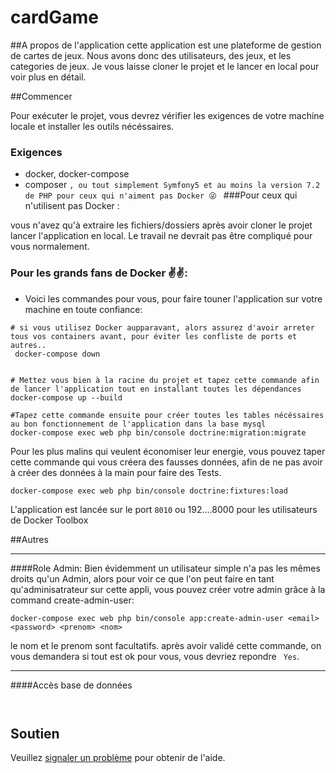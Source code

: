 # cardGame

##A propos de l'application
cette application est une plateforme de gestion de cartes de jeux. Nous avons donc des utilisateurs,
des jeux, et les categories de jeux. Je vous laisse cloner le projet et le lancer en local pour voir plus en détail.

##Commencer

Pour exécuter le projet, vous devrez vérifier les exigences de votre machine locale et installer les outils nécéssaires.

### Exigences
- docker, docker-compose
- composer
``, ou tout simplement Symfony5 et au moins la version 7.2 de PHP pour ceux qui n'aiment pas Docker 😜
``
###Pour ceux qui n'utilisent pas Docker :

vous n'avez qu'à extraire les fichiers/dossiers après avoir cloner le projet lancer l'application en local. Le travail ne devrait
pas être compliqué pour vous normalement.


### Pour les grands fans de Docker ✌✌:

- Voici les commandes pour vous, pour faire touner l'application sur votre machine en toute confiance:

```
# si vous utilisez Docker aupparavant, alors assurez d'avoir arreter tous vos containers avant, pour éviter les confliste de ports et autres.. 
 docker-compose down


# Mettez vous bien à la racine du projet et tapez cette commande afin de lancer l'application tout en installant toutes les dépendances
docker-compose up --build

#Tapez cette commande ensuite pour créer toutes les tables nécéssaires au bon fonctionnement de l'application dans la base mysql
docker-compose exec web php bin/console doctrine:migration:migrate
```
Pour les plus malins qui veulent économiser leur energie, vous pouvez taper cette commande qui vous créera des fausses données, afin de ne pas avoir à créer des données à la main pour faire des Tests.
```
docker-compose exec web php bin/console doctrine:fixtures:load
```
L'application est lancée sur le port ```8010``` ou 192....8000 pour les utilisateurs de Docker Toolbox

##Autres
**  **
####Role Admin:
Bien évidemment un utilisateur simple n'a pas les mêmes droits qu'un Admin, alors pour voir ce que l'on peut faire en tant qu'adminisatrateur sur cette appli,
vous pouvez créer votre admin grâce à la command create-admin-user:

```
docker-compose exec web php bin/console app:create-admin-user <email> <password> <prenom> <nom> 
```
le nom et le prenom sont facultatifs. après avoir validé cette commande, on vous demandera si tout est ok pour vous, vous devriez repondre ``` Yes```.

** ** 
####Accès base de données
```
 
```
## Soutien

Veuillez 
[signaler un problème](https://github.com/Abdoulaye224/cardGame/issues)
pour obtenir de l'aide.
